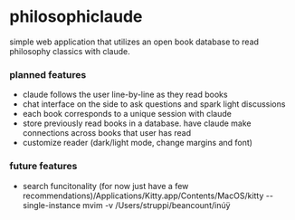 
# philosophiclaude


simple web application that utilizes an open book database to read philosophy classics with claude.

### planned features
- claude follows the user line-by-line as they read books
- chat interface on the side to ask questions and spark light discussions
- each book corresponds to a unique session with claude
- store previously read books in a database. have claude make connections across books that user has read
- customize reader (dark/light mode, change margins and font)

### future features
- search funcitonality (for now just have a few recommendations)/Applications/Kitty.app/Contents/MacOS/kitty --single-instance mvim -v /Users/struppi/beancount/inúÿ
